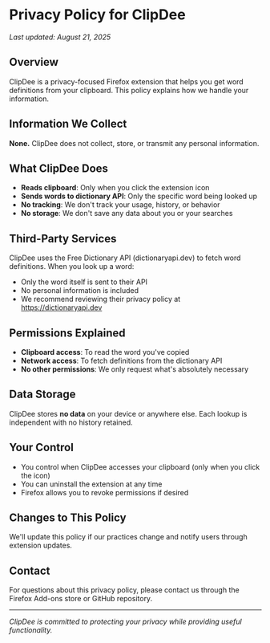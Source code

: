 # Privacy Policy for ClipDee

*Last updated: August 21, 2025*

## Overview

ClipDee is a privacy-focused Firefox extension that helps you get word definitions from your clipboard. This policy explains how we handle your information.

## Information We Collect

**None.** ClipDee does not collect, store, or transmit any personal information.

## What ClipDee Does

- **Reads clipboard**: Only when you click the extension icon
- **Sends words to dictionary API**: Only the specific word being looked up
- **No tracking**: We don't track your usage, history, or behavior
- **No storage**: We don't save any data about you or your searches

## Third-Party Services

ClipDee uses the Free Dictionary API (dictionaryapi.dev) to fetch word definitions. When you look up a word:

- Only the word itself is sent to their API
- No personal information is included
- We recommend reviewing their privacy policy at <https://dictionaryapi.dev>

## Permissions Explained

- **Clipboard access**: To read the word you've copied
- **Network access**: To fetch definitions from the dictionary API
- **No other permissions**: We only request what's absolutely necessary

## Data Storage

ClipDee stores **no data** on your device or anywhere else. Each lookup is independent with no history retained.

## Your Control

- You control when ClipDee accesses your clipboard (only when you click the icon)
- You can uninstall the extension at any time
- Firefox allows you to revoke permissions if desired

## Changes to This Policy

We'll update this policy if our practices change and notify users through extension updates.

## Contact

For questions about this privacy policy, please contact us through the Firefox Add-ons store or GitHub repository.

---
*ClipDee is committed to protecting your privacy while providing useful functionality.*

